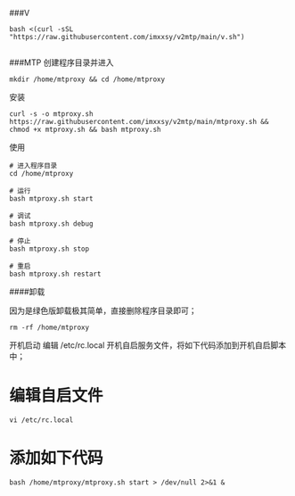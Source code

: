 
###V
```
bash <(curl -sSL "https://raw.githubusercontent.com/imxxsy/v2mtp/main/v.sh")


```
###MTP
创建程序目录并进入
```
mkdir /home/mtproxy && cd /home/mtproxy
```
安装
```
curl -s -o mtproxy.sh https://raw.githubusercontent.com/imxxsy/v2mtp/main/mtproxy.sh && chmod +x mtproxy.sh && bash mtproxy.sh
```
使用
```
# 进入程序目录
cd /home/mtproxy

# 运行
bash mtproxy.sh start

# 调试
bash mtproxy.sh debug

# 停止
bash mtproxy.sh stop

# 重启
bash mtproxy.sh restart
```

####卸载

因为是绿色版卸载极其简单，直接删除程序目录即可；
```
rm -rf /home/mtproxy
```
开机启动
编辑 /etc/rc.local 开机自启服务文件，将如下代码添加到开机自启脚本中；

# 编辑自启文件
```
vi /etc/rc.local
```
# 添加如下代码
```
bash /home/mtproxy/mtproxy.sh start > /dev/null 2>&1 &
```
